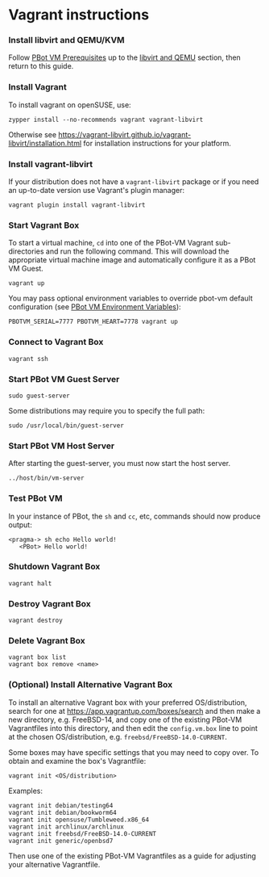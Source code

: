 # Vagrant instructions

### Install libvirt and QEMU/KVM

Follow [PBot VM Prerequisites](../../../doc/VirtualMachine.md#prerequisites) up to the [libvirt and QEMU](../../../doc/VirtualMachine.md#libvirt-and-qemu)
section, then return to this guide.

### Install Vagrant

To install vagrant on openSUSE, use:

    zypper install --no-recommends vagrant vagrant-libvirt

Otherwise see https://vagrant-libvirt.github.io/vagrant-libvirt/installation.html for installation instructions for your platform.

### Install vagrant-libvirt

If your distribution does not have a `vagrant-libvirt` package or if you need an up-to-date version use Vagrant's plugin manager:

    vagrant plugin install vagrant-libvirt

### Start Vagrant Box

To start a virtual machine, `cd` into one of the PBot-VM Vagrant sub-directories and run the following command. This will download
the appropriate virtual machine image and automatically configure it as a PBot VM Guest.

    vagrant up

You may pass optional environment variables to override pbot-vm default configuration (see [PBot VM Environment Variables](../../../doc/VirtualMachine.md#environment-variables)):

    PBOTVM_SERIAL=7777 PBOTVM_HEART=7778 vagrant up

### Connect to Vagrant Box

    vagrant ssh

### Start PBot VM Guest Server

    sudo guest-server

Some distributions may require you to specify the full path:

    sudo /usr/local/bin/guest-server

### Start PBot VM Host Server

After starting the guest-server, you must now start the host server.

    ../host/bin/vm-server

### Test PBot VM

In your instance of PBot, the `sh` and `cc`, etc, commands should now produce output:

    <pragma-> sh echo Hello world!
       <PBot> Hello world!

### Shutdown Vagrant Box

    vagrant halt

### Destroy Vagrant Box

    vagrant destroy

### Delete Vagrant Box

    vagrant box list
    vagrant box remove <name>

### (Optional) Install Alternative Vagrant Box

To install an alternative Vagrant box with your preferred OS/distribution, search for one at https://app.vagrantup.com/boxes/search
and then make a new directory, e.g. FreeBSD-14, and copy one of the existing PBot-VM Vagrantfiles into
this directory, and then edit the `config.vm.box` line to point at the chosen OS/distribution, e.g. `freebsd/FreeBSD-14.0-CURRENT`.

Some boxes may have specific settings that you may need to copy over. To obtain and examine the box's Vagrantfile:

    vagrant init <OS/distribution>

Examples:

    vagrant init debian/testing64
    vagrant init debian/bookworm64
    vagrant init opensuse/Tumbleweed.x86_64
    vagrant init archlinux/archlinux
    vagrant init freebsd/FreeBSD-14.0-CURRENT
    vagrant init generic/openbsd7

Then use one of the existing PBot-VM Vagrantfiles as a guide for adjusting your alternative Vagrantfile.
